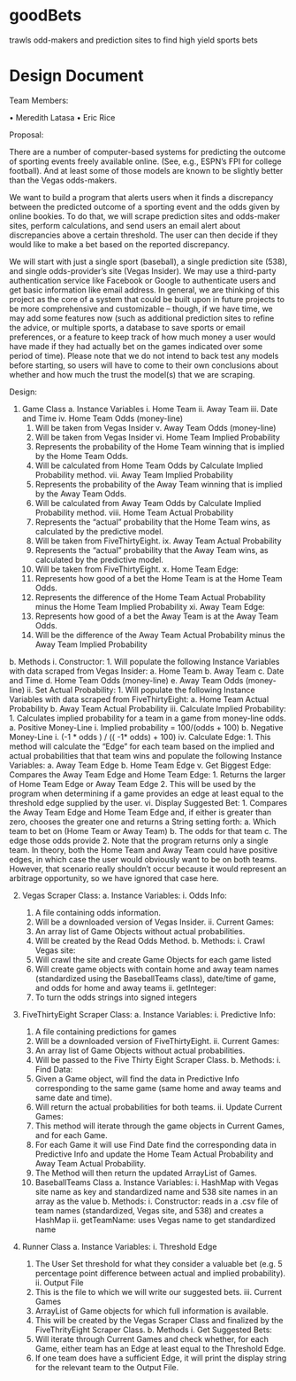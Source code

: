 # goodBets
trawls odd-makers and prediction sites to find high yield sports bets

# Design Document

Team Members:

•	Meredith Latasa
•	Eric Rice

Proposal:

There are a number of computer-based systems for predicting the outcome of sporting events freely available online.   (See, e.g., ESPN’s FPI for college football).    And at least some of those models are known to be slightly better than the Vegas odds-makers. 

We want to build a program that alerts users when it finds a discrepancy between the predicted outcome of a sporting event and the odds given by online bookies.  To do that, we will scrape prediction sites and odds-maker sites, perform calculations, and send users an email alert about discrepancies above a certain threshold.  The user can then decide if they would like to make a bet based on the reported discrepancy. 

We will start with just a single sport (baseball), a single prediction site (538), and single odds-provider’s site (Vegas Insider).  We may use a third-party authentication service like Facebook or Google to authenticate users and get basic information like email address.  In general, we are thinking of this project as the core of a system that could be built upon in future projects to be more comprehensive and customizable – though, if we have time, we may add some features now (such as additional prediction sites to refine the advice, or multiple sports, a database to save sports or email preferences, or a feature to keep track of how much money a user would have made if they had actually bet on the games indicated over some period of time).  Please note that we do not intend to back test any models before starting, so users will have to come to their own conclusions about whether and how much the trust the model(s) that we are scraping.  

Design:

1.	Game Class
  a.	Instance Variables
    i.	Home Team
    ii.	Away Team
    iii.	Date and Time
    iv.	Home Team Odds (money-line)
      1.	Will be taken from Vegas Insider
    v.	Away Team Odds (money-line)
      1.	Will be taken from Vegas Insider
    vi.	Home Team Implied Probability
      1.	Represents the probability of the Home Team winning that is implied by the Home Team Odds.
      2.	Will be calculated from Home Team Odds by Calculate Implied Probability method.
    vii.	Away Team Implied Probability
      1.	Represents the probability of the Away Team winning that is implied by the Away Team Odds.
      2.	Will be calculated from Away Team Odds by Calculate Implied Probability method.
    viii.	Home Team Actual Probability
      1.	Represents the “actual” probability that the Home Team wins, as calculated by the predictive model.
      2.	Will be taken from FiveThirtyEight.
    ix.	Away Team Actual Probability
      1.	Represents the “actual” probability that the Away Team wins, as calculated by the predictive model.
      2.	Will be taken from FiveThirtyEight.
    x.	Home Team Edge:
      1.	Represents how good of a bet the Home Team is at the Home Team Odds.
      2.	Represents the difference of the Home Team Actual Probability minus the Home Team Implied Probability
    xi.	Away Team Edge:
      1.	Represents how good of a bet the Away Team is at the Away Team Odds.
      2.	Will be the difference of the Away Team Actual Probability minus the Away Team Implied Probability 

  b.	Methods
    i.	Constructor:
      1.	Will populate the following Instance Variables with data scraped from Vegas Insider: 
        a.	Home Team
        b.	Away Team
        c.	Date and Time
        d.	Home Team Odds (money-line)
        e.	Away Team Odds (money-line)
    ii.	Set Actual Probability:
      1.	Will populate the following Instance Variables with data scraped from FiveThirtyEight:
        a.	Home Team Actual Probability
        b.	Away Team Actual Probability
    iii.	Calculate Implied Probability:
      1.	Calculates implied probability for a team in a game from money-line odds.
        a.	Positive Money-Line
          i.	Implied probability =	100/(odds + 100) 
        b.	Negative Money-Line
          i.	(-1 * odds ) / (( -1* odds) + 100)
    iv.	Calculate Edge:
      1.	This method will calculate the “Edge” for each team based on the implied and actual probabilities that that team wins and populate the following Instance Variables:
        a.	Away Team Edge
        b.	Home Team Edge
    v.	Get Biggest Edge: Compares the Away Team Edge and Home Team Edge:
      1.	Returns the larger of Home Team Edge or Away Team Edge
      2.	This will be used by the program when determining if a game provides an edge at least equal to the threshold edge supplied by the user.
    vi.	Display Suggested Bet:
      1.	Compares the Away Team Edge and Home Team Edge and, if either is greater than zero, chooses the greater one and returns a String setting forth: 
        a.	Which team to bet on (Home Team or Away Team)
        b.	The odds for that team
        c.	The edge those odds provide
      2.	Note that the program returns only a single team.  In theory, both the Home Team and Away Team could have positive edges, in which case the user would obviously want to be on both teams.  However, that scenario really shouldn’t occur because it would represent an arbitrage opportunity, so we have ignored that case here.  

2.	Vegas Scraper Class:
  a.	Instance Variables:
    i.	Odds Info: 
      1.	A file containing odds information.
      2.	Will be a downloaded version of Vegas Insider.
    ii.	Current Games:
      1.	An array list of Game Objects without actual probabilities.
      2.	Will be created by the Read Odds Method.
  b.	Methods:
    i.	Crawl Vegas site:
      1.	Will crawl the site and create Game Objects for each game listed
      2.	Will create game objects with contain home and away team names (standardized using the BaseballTeams class), date/time of game, and odds for home and away teams
    ii.	getInteger:
      1.	To turn the odds strings into signed integers
3.	FiveThirtyEight Scraper Class:
  a.	Instance Variables:
    i.	Predictive Info: 
      1.	A file containing predictions for games
      2.	Will be a downloaded version of FiveThirtyEight.
    ii.	Current Games:
      1.	An array list of Game Objects without actual probabilities.
      2.	Will be passed to the Five Thirty Eight Scraper Class.
  b.	Methods:
    i.	Find Data:
      1.	Given a Game object, will find the data in Predictive Info corresponding to the same game (same home and away teams and same date and time).
      2.	Will return the actual probabilities for both teams.
    ii.	Update Current Games:
      1.	This method will iterate through the game objects in Current Games, and for each Game.
      2.	For each Game it will use Find Date find the corresponding data in Predictive Info and update the Home Team Actual Probability and Away Team Actual Probability.
      3.	The Method will then return the updated ArrayList of Games.
      4.	BaseballTeams Class
  a.	Instance Variables:
    i.	HashMap with Vegas site name as key and standardized name and 538 site names in an array as the value
  b.	Methods:
    i.	Constructor:  reads in a .csv file of team names (standardized, Vegas site, and 538) and creates a HashMap
    ii.	getTeamName:  uses Vegas name to get standardized name

5.	Runner Class
  a.	Instance Variables:
    i.	Threshold Edge
      1.	The User Set threshold for what they consider a valuable bet (e.g. 5 percentage point difference between actual and implied probability).
    ii.	Output File
      1.	This is the file to which we will write our suggested bets.
    iii.	Current Games
      1.	ArrayList of Game objects for which full information is available.
      2.	This will be created by the Vegas Scraper Class and finalized by the FiveThrityEight Scraper Class.
  b.	Methods
    i.	Get Suggested Bets:
      1.	Will iterate through Current Games and check whether, for each Game, either team has an Edge at least equal to the Threshold Edge.  
      2.	If one team does have a sufficient Edge, it will print the display string for the relevant team to the Output File.

